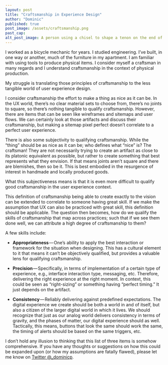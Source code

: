 ```yaml
---
layout: post
title: "Craftsmanship in Experience Design"
author: "Dominic"
published: true
post_image: /assets/craftsmanship.png
past_cap:
alt_post_image: A person using a chisel to shape a tenon on the end of a wooden bar
---
```

I worked as a bicycle mechanic for years. I studied engineering. I’ve built, in one way or another, much of the furniture in my apartment. I am familiar with using tools to produce physical items. I consider myself a craftsman in many regards and I understand craftsmanship in the context of physical production.

My struggle is translating those principles of craftsmanship to the less tangible world of user experience design.

I consider craftsmanship the effort to make a thing as nice as it can be. In the UX world, there’s no clear material sets to choose from, there’s no joints to square, so there’s nothing tangible to qualify craftsmanship. However, there are items that can be seen like wireframes and sitemaps and user flows. We can certainly look at those artifacts and discuss their craftsmanship, but making a sitemap pixel perfect doesn’t correlate to a perfect user experience.

There is also some subjectivity to qualifying craftsmanship. While the “thing” should be as nice as it can be; who defines what “nice” is? The craftsman! They are not necessarily trying to create an artifact as close to its platonic equivalent as possible, but rather to create something that best represents what they envision. If that means joints aren’t square and there are blemishes, then so be it. This is best embodied in the resurgence of interest in handmade and locally produced goods.

What this subjectiveness means is that it is even more difficult to qualify good craftsmanship in the user experience context.

This definition of craftsmanship being able to create exactly to the vision can be extended to correlate to someone having great skill. If we make the assumption that UX can also be practiced with great skill, this definition should be applicable. The question then becomes, how do we qualify the skills of craftsmanship that map across practices; such that if we see them done well, we can attribute a high degree of craftsmanship to them?

A few skills include:

* **Appropriateness** — One’s ability to apply the best interaction or framework for the situation when designing. This has a cultural element to it that means it can’t be objectively qualified, but provides a valuable lens for qualifying craftsmanship.

* **Precision** — Specifically, in terms of implementation of a certain type of experience, e.g., interface interaction type, messaging, etc. Therefore, delivering the right experience at the right moment. In context, this could be seen as “right-sizing” or something having “perfect timing.” It just depends on the artifact.

* **Consistency** — Reliably delivering against predefined expectations. The digital experience we create should be both a world in and of itself, but also a citizen of the larger digital world in which it lives. We should recognize that just as our analog world delivers consistency in terms of gravity, and the phases of matter, our digital experience should as well. Tactically, this means, buttons that look the same should work the same, the timing of alerts should be based on the same triggers, etc.

I don’t hold any illusion to thinking that this list of three items is somehow comprehensive. If you have any thoughts or suggestions on how this could be expanded upon (or how my assumptions are fatally flawed), please let me know on [Twitter @_dominicp](https://www.twitter.com/_dominicp/).
